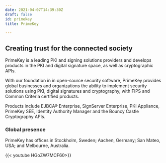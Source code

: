 ```yaml
---
date: 2021-04-07T14:39:30Z
draft: false
id: primekey
title: PrimeKey

---
```


## Creating trust for the connected society

PrimeKey is a leading PKI and signing solutions providers and develops products in the PKI and digital signature space, as well as cryptographic APIs.

With our foundation in in open-source security software, PrimeKey provides global businesses and organizations the ability to implement security solutions using PKI, digital signatures and cryptography, with FIPS and Common Criteria certified products.

Products include EJBCA® Enterprise, SignServer Enterprise, PKI Appliance, PrimeKey SEE, Identity Authority Manager and the Bouncy Castle Cryptography APIs.

### Global presence

PrimeKey has offices in Stockholm, Sweden; Aachen, Germany; San Mateo, USA; and Melbourne, Australia. 

{{< youtube HGoZW7MCF60>}}
